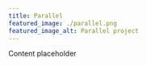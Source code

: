 ```yaml
---
title: Parallel
featured_image: ./parallel.png
featured_image_alt: Parallel project
---
```


Content placeholder
